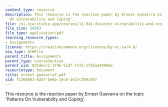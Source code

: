 ```yaml
---
content_type: resource
description: This resource is the reaction paper by Ernest Guevarra on the topic 'Patterns
  On Vulnerability and Coping'.
file: /ol-ocw-studio-app/courses/11-941-disaster-vulnerability-and-resilience-spring-2005/f126860302b7be6b14c83e27c369c9b7_ernest_guevarra7.pdf
file_size: 24363
file_type: application/pdf
learning_resource_types:
- Assignments
license: https://creativecommons.org/licenses/by-nc-sa/4.0/
ocw_type: OCWFile
parent_title: Assignments
parent_type: CourseSection
parent_uid: 025decc2-3746-51df-f1f2-1fd5ad489b6e
resourcetype: Document
title: ernest_guevarra7.pdf
uid: f1268603-02b7-be6b-14c8-3e27c369c9b7
---
```

This resource is the reaction paper by Ernest Guevarra on the topic 'Patterns On Vulnerability and Coping'.